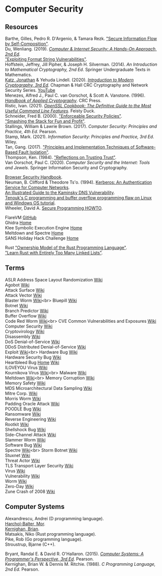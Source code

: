 # Computer Security



## Resources

Barthe, Gilles, Pedro R. D'Argenio, & Tamara Rezk. ["Secure Information Flow by Self-Composition"](https://www-sop.inria.fr/lemme/Tamara.Rezk/publication/Barthe-DArgenio-Rezk.pdf).<br>
Du, Wenliang. (2019). [_Computer & Internet Security: A Hands-On Approach, 2nd Ed_](https://seedsecuritylabs.org/index.html).<br>
["Exploiting Format String Vulnerabilities"](https://julianor.tripod.com/bc/formatstring-1.2.pdf).<br>
Hoffstein, Jeffrey, Jill Pipher, & Joseph H. Silverman. (2014). _An Introduction to Mathematical Cryptography, 2nd Ed_. Springer Undergraduate Texts in Mathematics.<br>
[Katz, Jonathan](http://www.cs.umd.edu/~jkatz/) & Yehuda Lindell. (2020). [_Introduction to Modern Cryptography, 3rd Ed_](http://www.cs.umd.edu/~jkatz/imc.html). Chapman & Hall CRC Cryptography and Network Security Series. [YouTube](https://youtube.com/playlist?list=PL2jykFOD1AWb07OLBdFI2QIHvPo3aTTeu)<br>
Menezes, Alfred J., Paul C. van Oorschot, & Scott A. Vanstone. (1996). [_Handbook of Applied Cryptography_](http://cacr.uwaterloo.ca/hac/). CRC Press.<br>
Ristic, Ivan. (2021). [_OpenSSL Cookbook: The Definitive Guide to the Most Useful Command Line Features_](https://www.feistyduck.com/books/openssl-cookbook/). Feisty Duck.<br>
Schneider, Fred B. (2000). ["Enforceable Security Policies"](https://www.cs.cornell.edu/fbs/publications/EnfSecPols.pdf).<br>
["Smashing the Stack for Fun and Profit"](https://insecure.org/stf/smashstack.html).<br>
Stallings, William & Lawrie Brown. (2017). _Computer Security: Principles and Practice, 4th Ed_. Pearson.<br>
Stamp, Mark. (2021). _Information Security: Principles and Practice, 3rd Ed_. Wiley.<br>
Tan, Gang. (2017). ["Principles and Implementation Techniques of Software-Based Fault Isolation"](http://www.cse.psu.edu/~gxt29/papers/sfi-final.pdf).<br>
Thompson, Ken. (1984). ["Reflections on Trusting Trust"](https://users.ece.cmu.edu/~ganger/712.fall02/papers/p761-thompson.pdf).<br>
Van Oorschot, Paul C. (2020). _Computer Security and the Internet: Tools and Jewels_. Springer Information Security and Cryptography.<br>

[Browser Security Handbook](https://code.google.com/archive/p/browsersec/wikis/Part2.wiki).<br>
Neuman, B. Clifford & Theodore Ts'o. (1994). [Kerberos: An Authentication Service for Computer Networks](http://gost.isi.edu/publications/kerberos-neuman-tso.html).<br>
[An Illustrated Guide to the Kaminsky DNS Vulnerability](http://unixwiz.net/techtips/iguide-kaminsky-dns-vuln.html).<br>
[Tenouk's C programming and buffer overflow programming flaw on Linux and Windows OS tutorial](https://www.tenouk.com/cncplusplusbufferoverflow.html).<br>
Wheeler, David A. [Secure Programming HOWTO](https://dwheeler.com/secure-programs/Secure-Programs-HOWTO/index.html).<br>



FlareVM [GitHub](https://github.com/fireeye/flare-vm)<br>
Ghidra [Home](https://ghidra-sre.org)<br>
Klee Symbolic Execution Engine [Home](https://klee.github.io)<br>
Meltdown and Spectre [Home](https://meltdownattack.com)<br>
SANS Holiday Hack Challenge [Home](https://holidayhackchallenge.com/2020/)<br>



Rust
["Ownership Model of the Rust Programming Language"](http://web.mit.edu/rust-lang_v1.25/arch/amd64_ubuntu1404/share/doc/rust/html/book/first-edition/ownership.html).<br>
["Learn Rust with Entirely Too Many Linked Lists"](https://rust-unofficial.github.io/too-many-lists/index.html).<br>



## Terms

ASLR Address Space Layout Randomization [Wiki](https://en.wikipedia.org/wiki/Address_space_layout_randomization)<br>
Agobot [Wiki](https://en.wikipedia.org/wiki/Agobot)<br>
Attack Surface [Wiki](https://en.wikipedia.org/wiki/Attack_surface)<br>
Attack Vector [Wiki](https://en.wikipedia.org/wiki/Vector_(malware))<br>
Blaster Worm [Wiki](https://en.wikipedia.org/wiki/Blaster_(computer_worm))<br>
Bluepill [Wiki](https://en.wikipedia.org/wiki/Blue_Pill_(software))<br>
Botnet [Wiki](https://en.wikipedia.org/wiki/Botnet)<br>
Branch Predictor [Wiki](https://en.wikipedia.org/wiki/Branch_predictor)<br>
Buffer Overflow [Wiki](https://en.wikipedia.org/wiki/Buffer_overflow)<br>
Code Red Worm [Wiki](https://en.wikipedia.org/wiki/Code_Red_(computer_worm))<br>
CVE Common Vulnerabilities and Exposures [Wiki](https://en.wikipedia.org/wiki/Common_Vulnerabilities_and_Exposures)<br>
Computer Security [Wiki](https://en.wikipedia.org/wiki/Computer_security)<br>
Cryptovirology [Wiki](https://en.wikipedia.org/wiki/Cryptovirology)<br>
Disassembly [Wiki](https://en.wikipedia.org/wiki/Disassembler)<br>
DoS Denial-of-Service [Wiki](https://en.wikipedia.org/wiki/Denial-of-service_attack)<br>
DDoS Distributed Denial-of-Service [Wiki](https://en.wikipedia.org/wiki/Denial-of-service_attack#Distributed_DoS_attack)<br>
Exploit [Wiki](https://en.wikipedia.org/wiki/Exploit_(computer_security))<br>
Hardware Bug [Wiki](https://en.wikipedia.org/wiki/Hardware_bug)<br>
Hardware Security Bug [Wiki](https://en.wikipedia.org/wiki/Hardware_security_bug)<br>
Heartbleed Bug [Home](https://heartbleed.com) [Wiki](https://en.wikipedia.org/wiki/Heartbleed)<br>
ILOVEYOU Virus [Wiki](https://en.wikipedia.org/wiki/ILOVEYOU)<br>
Kournikova Virus [Wiki](https://en.wikipedia.org/wiki/Anna_Kournikova_(computer_virus))<br>
Malware [Wiki](https://en.wikipedia.org/wiki/Malware)<br>
Meltdown [Wiki](https://en.wikipedia.org/wiki/Meltdown_(security_vulnerability))<br>
Memory Corruption [Wiki](https://en.wikipedia.org/wiki/Memory_corruption)<br>
Memory Safety [Wiki](https://en.wikipedia.org/wiki/Memory_safety)<br>
MDS Microarchitectural Data Sampling [Wiki](https://en.wikipedia.org/wiki/Microarchitectural_Data_Sampling)<br>
Mitre Corp. [Wiki](https://en.wikipedia.org/wiki/Mitre_Corporation)<br>
Morris Worm [Wiki](https://en.wikipedia.org/wiki/Morris_worm)<br>
Padding Oracle Attack [Wiki](https://en.wikipedia.org/wiki/Padding_oracle_attack)<br>
POODLE Bug [Wiki](https://en.wikipedia.org/wiki/POODLE)<br>
Ransomware [Wiki](https://en.wikipedia.org/wiki/Ransomware)<br>
Reverse Engineering [Wiki](https://en.wikipedia.org/wiki/Reverse_engineering)<br>
Rootkit [Wiki](https://en.wikipedia.org/wiki/Rootkit)<br>
Shellshock Bug [Wiki](https://en.wikipedia.org/wiki/Shellshock_%28software_bug%29)<br>
Side-Channel Attack [Wiki](https://en.wikipedia.org/wiki/Side-channel_attack)<br>
Slammer Worm [Wiki](https://en.wikipedia.org/wiki/SQL_Slammer)<br>
Software Bug [Wiki](https://en.wikipedia.org/wiki/Software_bug)<br>
Spectre [Wiki](https://en.wikipedia.org/wiki/Spectre_(security_vulnerability))<br>
Storm Botnet [Wiki](https://en.wikipedia.org/wiki/Storm_botnet)<br>
Stuxnet [Wiki](https://en.wikipedia.org/wiki/Stuxnet)<br>
Threat Actor [Wiki](https://en.wikipedia.org/wiki/Threat_actor)<br>
TLS Transport Layer Security [Wiki](https://en.wikipedia.org/wiki/Transport_Layer_Security)<br>
Virus [Wiki](https://en.wikipedia.org/wiki/Computer_virus)<br>
Vulnerability [Wiki](https://en.wikipedia.org/wiki/Vulnerability_(computing))<br>
Worm [Wiki](https://en.wikipedia.org/wiki/Computer_worm)<br>
Zero-Day [Wiki](https://en.wikipedia.org/wiki/Zero-day_(computing))<br>
Zune Crash of 2008 [Wiki](https://en.wikipedia.org/wiki/Zune#First_generation)<br>



## Computer Systems

Alexandrescu, Andrei (D programming language).<br>
[Harchol-Balter, Mor](http://www.cs.cmu.edu/~harchol/).<br>
[Kernighan, Brian](https://www.cs.princeton.edu/~bwk/).<br>
Matsakis, Niko (Rust programming language).<br>
Pike, Rob (Go programming language).<br>
Stroustrup, Bjarne (C++).<br>

Bryant, Randal E. & David R. O'Hallaron. (2015). [_Computer Systems: A Programmer's Perspective, 3rd Ed_](https://csapp.cs.cmu.edu). Pearson.<br>
Kernighan, Brian W. & Dennis M. Ritchie. (1988). _C Programming Language, 2nd Ed_. Pearson.<br>
